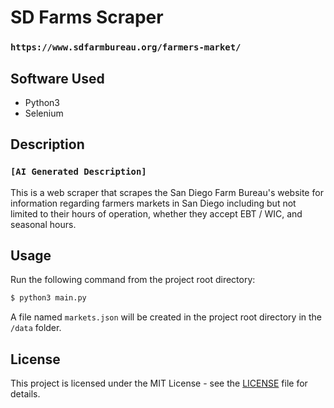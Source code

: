 # SD Farms Scraper

### `https://www.sdfarmbureau.org/farmers-market/`

## Software Used

- Python3
- Selenium

## Description

### `[AI Generated Description]`

This is a web scraper that scrapes the San Diego Farm Bureau's website for information regarding farmers markets in San Diego including but not limited to their hours of operation, whether they accept EBT / WIC, and seasonal hours.

## Usage

Run the following command from the project root directory:

```bash
$ python3 main.py
```

A file named `markets.json` will be created in the project root directory in the `/data` folder.

## License

This project is licensed under the MIT License - see the [LICENSE](LICENSE) file for details.
